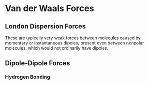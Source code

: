 # Van der Waals Forces 

## London Dispersion Forces

These are typically very weak forces between molecules caused by momentary or instantaneous dipoles, present even between nonpolar molecules, which would not ordinarily have dipoles.

## Dipole-Dipole Forces


### Hydrogen Bonding